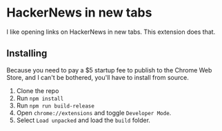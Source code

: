 # HackerNews in new tabs

I like opening links on HackerNews in new tabs. This extension does that.

## Installing

Because you need to pay a $5 startup fee to publish to the Chrome Web Store, and I can't be bothered, you'll have to install from source.

1. Clone the repo
2. Run `npm install`
3. Run `npm run build-release`
4. Open `chrome://extensions` and toggle `Developer Mode`.
5. Select `Load unpacked` and load the `build` folder.
